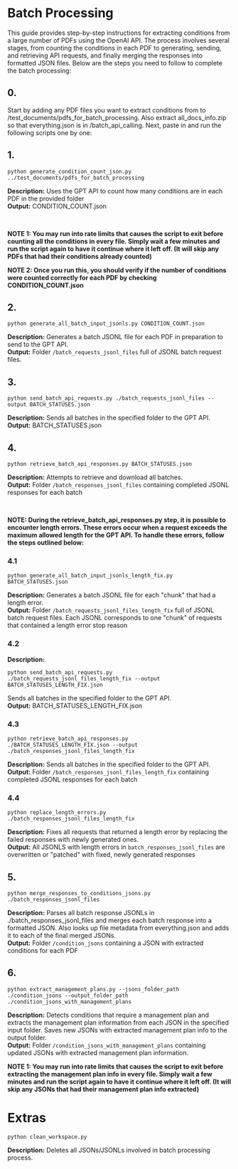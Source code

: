 # Batch Processing
This guide provides step-by-step instructions for extracting conditions from a large number of PDFs using the OpenAI API. The process involves several stages, from counting the conditions in each PDF to generating, sending, and retrieving API requests, and finally merging the responses into formatted JSON files. Below are the steps you need to follow to complete the batch processing:

## 0.
Start by adding any PDF files you want to extract conditions from to /test_documents/pdfs_for_batch_processing. Also extract all_docs_info.zip so that everything.json is in /batch_api_calling. Next, paste in and run the following scripts one by one:

## 1.
```
python generate_condition_count_json.py ../test_documents/pdfs_for_batch_processing
```
**Description:**
Uses the GPT API to count how many conditions are in each PDF in the provided folder<br>
**Output:**
CONDITION_COUNT.json

<br>

**NOTE 1: You may run into rate limits that causes the script to exit before counting all the conditions in every file. Simply wait a few minutes and run the script again to have it continue where it left off. (It will skip any PDFs that had their conditions already counted)**

**NOTE 2: Once you run this, you should verify if the number of conditions were counted correctly for each PDF by checking CONDITION_COUNT.json**

## 2.
```
python generate_all_batch_input_jsonls.py CONDITION_COUNT.json
```
**Description:**
Generates a batch JSONL file for each PDF in preparation to send to the GPT API.<br>
**Output:**
Folder `/batch_requests_jsonl_files` full of JSONL batch request files.

## 3.
```
python send_batch_api_requests.py ./batch_requests_jsonl_files --output BATCH_STATUSES.json
```
**Description:**
Sends all batches in the specified folder to the GPT API.<br>
**Output:**
BATCH_STATUSES.json

## 4.
```
python retrieve_batch_api_responses.py BATCH_STATUSES.json
```
**Description:**
Attempts to retrieve and download all batches.<br>
**Output:**
Folder `/batch_responses_jsonl_files` containing completed JSONL responses for each batch

<br>

**NOTE: During the retrieve_batch_api_responses.py step, it is possible to encounter length errors. These errors occur when a request exceeds the maximum allowed length for the GPT API. To handle these errors, follow the steps outlined below:**

### 4.1
```
python generate_all_batch_input_jsonls_length_fix.py BATCH_STATUSES.json
```
**Description:**
Generates a batch JSONL file for each "chunk" that had a length error.<br>
**Output:**
Folder `/batch_requests_jsonl_files_length_fix` full of JSONL batch request files. Each JSONL corresponds to one "chunk" of requests that contained a length error stop reason

### 4.2
**Description:**
```
python send_batch_api_requests.py ./batch_requests_jsonl_files_length_fix --output BATCH_STATUSES_LENGTH_FIX.json
```
Sends all batches in the specified folder to the GPT API.<br>
**Output:**
BATCH_STATUSES_LENGTH_FIX.json

### 4.3
```
python retrieve_batch_api_responses.py ./BATCH_STATUSES_LENGTH_FIX.json --output ./batch_responses_jsonl_files_length_fix
```
**Description:**
Sends all batches in the specified folder to the GPT API.<br>
**Output:**
Folder `/batch_responses_jsonl_files_length_fix` containing completed JSONL responses for each batch

### 4.4
```
python replace_length_errors.py ./batch_responses_jsonl_files_length_fix
```
**Description:**
Fixes all requests that returned a length error by replacing the failed responses with newly generated ones.<br>
**Output:**
All JSONLS with length errors in `batch_responses_jsonl_files` are overwritten or "patched" with fixed, newly generated responses

## 5.
```
python merge_responses_to_conditions_jsons.py ./batch_responses_jsonl_files
```
**Description:**
Parses all batch response JSONLs in ./batch_responses_jsonl_files and merges each batch response into a formatted JSON. Also looks up file metadata from everything.json and adds it to each of the final merged JSONs.<br>
**Output:**
Folder `/condition_jsons` containing a JSON with extracted conditions for each PDF

## 6.
```
python extract_management_plans.py --jsons_folder_path ./condition_jsons --output_folder_path ./condition_jsons_with_management_plans
```

**Description:**
Detects conditions that require a management plan and extracts the management plan information from each JSON in the specified input folder. Saves new JSONs with extracted management plan info to the output folder.<br>
**Output:**
Folder `/condition_jsons_with_management_plans` containing updated JSONs with extracted management plan information.

**NOTE 1: You may run into rate limits that causes the script to exit before extracting the management plan info in every file. Simply wait a few minutes and run the script again to have it continue where it left off. (It will skip any JSONs that had their management plan info extracted)**

# Extras
```
python clean_workspace.py
```
**Description:**
Deletes all JSONs/JSONLs involved in batch processing process.

